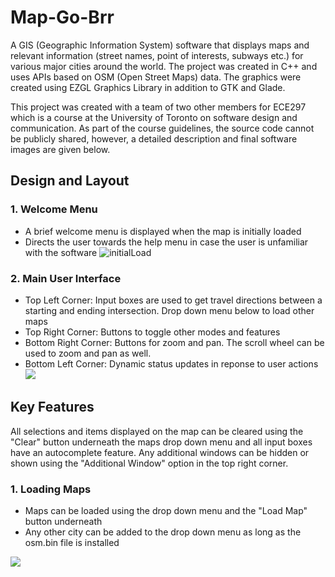 # Map-Go-Brr

A GIS (Geographic Information System) software that displays maps and relevant information (street names, point of interests, subways etc.) for various major cities around the world. The project was created in C++ and uses APIs based on OSM (Open Street Maps) data. The graphics were created using EZGL Graphics Library in addition to GTK and Glade.

This project was created with a team of two other members for ECE297 which is a course at the University of Toronto on software design and communication. As part of the course guidelines, the source code cannot be publicly shared, however, a detailed description and final software images are given below.

## Design and Layout

### 1. Welcome Menu
- A brief welcome menu is displayed when the map is initially loaded
- Directs the user towards the help menu in case the user is unfamiliar with the software
![initialLoad](https://user-images.githubusercontent.com/69488258/120865339-d9b2c680-c55b-11eb-9513-e92ff1e13966.png)

### 2. Main User Interface

- Top Left Corner: Input boxes are used to get travel directions between a starting and ending intersection. Drop down menu below to load other maps
- Top Right Corner: Buttons to toggle other modes and features
- Bottom Right Corner: Buttons for zoom and pan. The scroll wheel can be used to zoom and pan as well.
- Bottom Left Corner: Dynamic status updates in reponse to user actions
![](https://github.com/lilkarti/297MAP/blob/main/Images/mainUI.jpg)

## Key Features
All selections and items displayed on the map can be cleared using the "Clear" button underneath the maps drop down menu and all input boxes have an autocomplete feature. Any additional windows can be hidden or shown using the "Additional Window" option in the top right corner.

### 1. Loading Maps 
- Maps can be loaded using the drop down menu and the "Load Map" button underneath
- Any other city can be added to the drop down menu as long as the osm.bin file is installed

![](https://github.com/lilkarti/297MAP/blob/main/Images/loadMap.gif)
